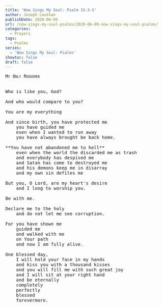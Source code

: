 ```yaml
---
title: 'Now Sings My Soul: Psalm 31:3-5'
author: Joseph Louthan
publishDate: 2020-06-09
url: /now-sings-my-soul-psalms/2020-06-09-now-sings-my-soul-psalms/
categories:
  - Prayers
tags:
  - Psalms
series:
  - 'Now Sings My Soul: Psalms'
showtoc: false
draft: false
---
```

<pre>
<div style="font-variant: small-caps;">My Only Redeemer</div>
&nbsp;
Who is like you, God?

And who would compare to you?

You are my everything

And since birth, you have protected me
	you have guided me
	even when I wanted to run away
	you have always brought be back home.

**You have not abandoned me to hell**
	even when the world the discarded me as trash
	and everybody has despised me
	and Satan has come to destroyed me
	and his demons keep me in disarray
	and my own sin defiles me

But you, O Lord, are my heart's desire
	and I long to worship you.

Be with me.

Declare me to the holy
	and do not let me see corruption.

For you have shown me
	guided me
	and walked with me
	on Your path
	and now I am fully alive.

One blessed day,
	I will hold your face in my hands
	and kiss you with a thousand kisses
	and you will fill me with such great joy
	and I will sit at your right hand
	and be eternally
	completely
	perfectly
	blessed
	forevermore.

</pre>